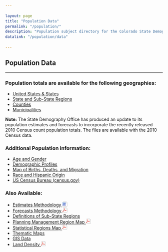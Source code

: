 ```yaml
---

layout: page
title: "Population Data"
permalink: "/population/"
description: "Population subject directory for the Colorado State Demography Office"
datalink: "/population/data"

---
```



## Population Data

- - -

### Population totals are available for the following geographies:

- [United States & States](/population/population-totals-us-states#population-totals-for-the-us-and-states)
- [State and Sub-State Regions](/population/population-totals-colorado-substate#population-totals-for-colorado-and-sub-state-regions)
- [Counties](/population/population-totals-counties#population-totals-for-colorado-counties)
- [Municipalities](/population/population-totals-municipalities#population-totals-for-colorado-municipalities)

**Note:** The State Demography Office has produced an update to its population estimates and forecasts to incorporate the recently released 2010 Census count population totals. The files are available with the 2010 Census data.

### Additional Population information:

- [Age and Gender](/population/age-gender-population-data#age-and-gender-population-data)
- [Demographic Profiles](/population/data/profile-county/)
- [Map of Births, Deaths, and Migration](/ComponentsOfChange/)
- [Race and Hispanic Origin](/population/race-hispanic-origin#race-and-hispanic-origin)
- [US Census Bureau (census.gov)](http://www.census.gov/)

### Also Available:

- [Estimates Methodology ![doc](/images/page_white_word.png 'download doc file')](https://drive.google.com/uc?export=download&id=0B-vz6H4k4SESNm5hb1NmQWZWdlU)
- [Forecasts Methodology ![pdf](/images/page_white_acrobat.png 'download pdf file')](https://drive.google.com/uc?export=download&id=0B2oqdPZKJqK7RU92Z1RSVnJERXc)
- [Definitions of Sub-State Regions](/gis/colorado-regions/#understanding-colorado-regions)
- [Planning Management Region Map ![pdf](/images/page_white_acrobat.png 'download pdf file')](https://storage.googleapis.com/maps-static/PlanningManagement8x11.pdf)
- [Statistical Regions Map ![pdf](/images/page_white_acrobat.png 'download pdf file')](https://drive.google.com/uc?export=download&id=0B2oqdPZKJqK7VjNuRWdiYnRhbnM)
- [Thematic Maps](/gis/thematic-maps#thematic-maps)
- [GIS Data](/gis/gis-data#gis-data)
- [Land Density ![pdf](/images/page_white_acrobat.png 'download pdf file')](https://drive.google.com/uc?export=download&id=0B6P5TF4k2v8qeTFXSmxJc1phNW8)
